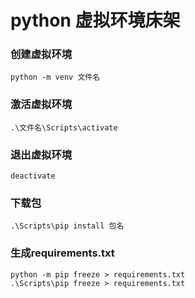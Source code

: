 # python 虚拟环境床架


### 创建虚拟环境
```
python -m venv 文件名
```

### 激活虚拟环境
```
.\文件名\Scripts\activate
```

### 退出虚拟环境
```
deactivate
```

### 下载包
```
.\Scripts\pip install 包名
```

### 生成requirements.txt
```
python -m pip freeze > requirements.txt
.\Scripts\pip freeze > requirements.txt
```